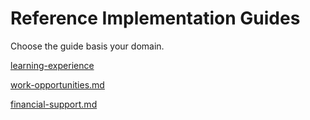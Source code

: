 # Reference Implementation Guides

Choose the guide basis your domain.

[learning-experience](learning-experience/ "mention")

[work-opportunities.md](work-opportunities.md "mention")

[financial-support.md](financial-support.md "mention")
